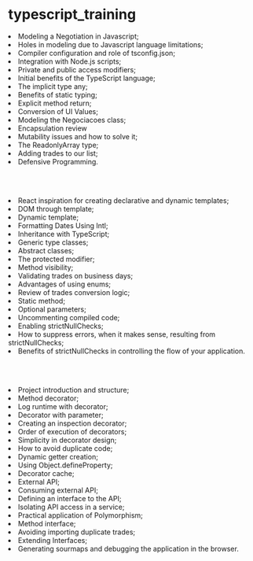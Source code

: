 # typescript_training

<li> Modeling a Negotiation in Javascript;
<li> Holes in modeling due to Javascript language limitations;
<li> Compiler configuration and role of tsconfig.json;
<li> Integration with Node.js scripts;
<li> Private and public access modifiers;
<li> Initial benefits of the TypeScript language;
<li> The implicit type any;
<li> Benefits of static typing;
<li> Explicit method return;
<li> Conversion of UI Values;
<li> Modeling the Negociacoes class;
<li> Encapsulation review
<li> Mutability issues and how to solve it;
<li> The ReadonlyArray type;
<li> Adding trades to our list;
<li> Defensive Programming.
  
<br> <br>
<li> React inspiration for creating declarative and dynamic templates;
<li> DOM through template;
<li> Dynamic template;
<li> Formatting Dates Using Intl;
<li> Inheritance with TypeScript;
<li> Generic type classes;
<li> Abstract classes;
<li> The protected modifier;
<li> Method visibility;
<li> Validating trades on business days;
<li> Advantages of using enums;
<li> Review of trades conversion logic;
<li> Static method;
<li> Optional parameters;
<li> Uncommenting compiled code;
<li> Enabling strictNullChecks;
<li> How to suppress errors, when it makes sense, resulting from strictNullChecks;
<li> Benefits of strictNullChecks in controlling the flow of your application.
  
<br> <br>
<li> Project introduction and structure;
<li> Method decorator;
<li> Log runtime with decorator;
<li> Decorator with parameter;
<li> Creating an inspection decorator;
<li> Order of execution of decorators;
<li> Simplicity in decorator design;
<li> How to avoid duplicate code;
<li> Dynamic getter creation;
<li> Using Object.defineProperty;
<li> Decorator cache;
<li> External API;
<li> Consuming external API;
<li> Defining an interface to the API;
<li> Isolating API access in a service;
<li> Practical application of Polymorphism;
<li> Method interface;
<li> Avoiding importing duplicate trades;
<li> Extending Interfaces;
<li> Generating sourmaps and debugging the application in the browser.

